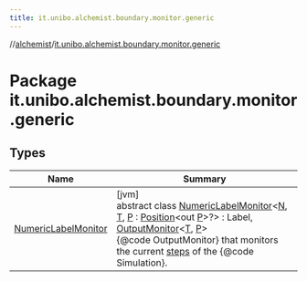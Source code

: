 ```yaml
---
title: it.unibo.alchemist.boundary.monitor.generic
---
```

//[alchemist](../../index.html)/[it.unibo.alchemist.boundary.monitor.generic](index.html)



# Package it.unibo.alchemist.boundary.monitor.generic



## Types


| Name | Summary |
|---|---|
| [NumericLabelMonitor](-numeric-label-monitor/index.html) | [jvm]<br>abstract class [NumericLabelMonitor](-numeric-label-monitor/index.html)<[N](-numeric-label-monitor/index.html), [T](-numeric-label-monitor/index.html), [P](-numeric-label-monitor/index.html) : [Position](../it.unibo.alchemist.model.interfaces/-position/index.html)<out [P](../it.unibo.alchemist.boundary.monitor/-f-x-step-monitor/index.html)>?> : Label, [OutputMonitor](../it.unibo.alchemist.boundary.interfaces/-output-monitor/index.html)<[T](../it.unibo.alchemist.boundary.monitor/-f-x-step-monitor/index.html), [P](../it.unibo.alchemist.boundary.monitor/-f-x-step-monitor/index.html)> <br>{@code OutputMonitor} that monitors the current [steps](../it.unibo.alchemist.core.interfaces/-simulation/get-step.html) of the {@code Simulation}. |

